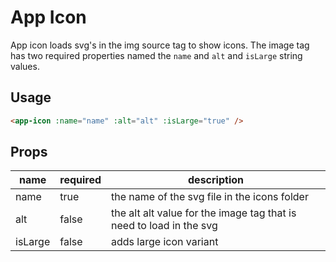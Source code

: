 # App Icon
App icon loads svg's in the img source tag to show icons. The image tag has two required properties named the `name` and `alt` and `isLarge` string values.

## Usage

```html
<app-icon :name="name" :alt="alt" :isLarge="true" />
```

## Props
| name | required | description |
| --- | --- | --- |
| name | true | the name of the svg file in the icons folder |
| alt | false | the alt alt value for the image tag that is need to load in the svg |
| isLarge | false | adds large icon variant |
